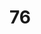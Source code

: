 # 76
<!DOCTYPE HTML>
<html>
<head>
  <Title>-Simple 
# HTML a
    Page</ Title>
</head>
</body>t
  <h1>Welcome to MY webpage</h1>
  <p>This is a simple HTML page.</p>
</body>
</html
